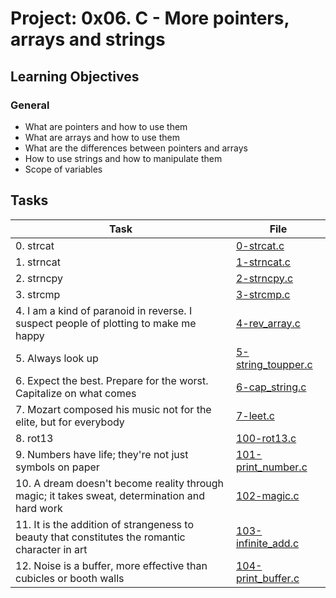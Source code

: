 # Project: 0x06. C - More pointers, arrays and strings

## Learning Objectives

### General

* What are pointers and how to use them
* What are arrays and how to use them
* What are the differences between pointers and arrays
* How to use strings and how to manipulate them
* Scope of variables
## Tasks

| Task | File |
| ---- | ---- |
| 0. strcat | [0-strcat.c](./0-strcat.c) |
| 1. strncat | [1-strncat.c](./1-strncat.c) |
| 2. strncpy | [2-strncpy.c](./2-strncpy.c) |
| 3. strcmp | [3-strcmp.c](./3-strcmp.c) |
| 4. I am a kind of paranoid in reverse. I suspect people of plotting to make me happy | [4-rev_array.c](./4-rev_array.c) |
| 5. Always look up | [5-string_toupper.c](./5-string_toupper.c) |
| 6. Expect the best. Prepare for the worst. Capitalize on what comes | [6-cap_string.c](./6-cap_string.c) |
| 7. Mozart composed his music not for the elite, but for everybody | [7-leet.c](./7-leet.c) |
| 8. rot13 | [100-rot13.c](./100-rot13.c) |
| 9. Numbers have life; they're not just symbols on paper | [101-print_number.c](./101-print_number.c) |
| 10. A dream doesn't become reality through magic; it takes sweat, determination and hard work | [102-magic.c](./102-magic.c) |
| 11. It is the addition of strangeness to beauty that constitutes the romantic character in art | [103-infinite_add.c](./103-infinite_add.c) |
| 12. Noise is a buffer, more effective than cubicles or booth walls | [104-print_buffer.c](./104-print_buffer.c) |
